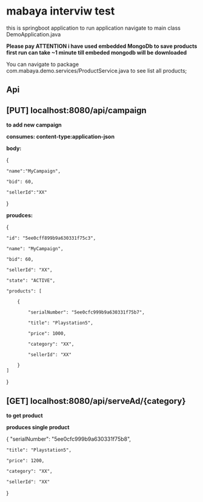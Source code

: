 # mabaya interviw test

this is springboot application to run application navigate to main class DemoApplication.java

**Please pay ATTENTION i have used embedded MongoDb to save products first run can take ~1 minute till embeded mongodb will be downloaded**

You can navigate to package com.mabaya.demo.services/ProductService.java to see list all products;

## Api

## [PUT] localhost:8080/api/campaign

**to add new campaign**

**consumes: content-type:application-json**

**body:**

{

	"name":"MyCampaign",
  
	"bid": 60,
  
	"sellerId":"XX"
  
}

**proudces:**

{

    "id": "5ee0cff899b9a630331f75c3",
    
    "name": "MyCampaign",
    
    "bid": 60,
    
    "sellerId": "XX",
    
    "state": "ACTIVE",
    
    "products": [
    
        {
        
            "serialNumber": "5ee0cfc999b9a630331f75b7",
            
            "title": "Playstation5",
            
            "price": 1000,
            
            "category": "XX",
            
            "sellerId": "XX"
            
        }
    ]
}

## [GET] localhost:8080/api/serveAd/{category}

**to get product**

**produces single product**

{
    "serialNumber": "5ee0cfc999b9a630331f75b8",
    
    "title": "Playstation5",
    
    "price": 1200,
    
    "category": "XX",
    
    "sellerId": "XX"
}
